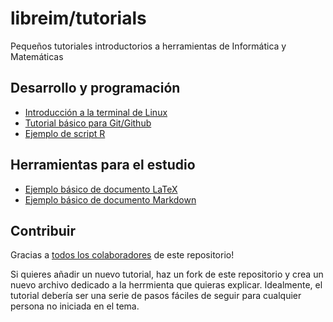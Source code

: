 # libreim/tutorials
Pequeños tutoriales introductorios a herramientas de Informática y Matemáticas

## Desarrollo y programación

* [Introducción a la terminal de Linux](https://github.com/libreim/tutorials/blob/master/linux/)
* [Tutorial básico para Git/Github](https://github.com/libreim/tutorials/blob/master/git-github/)
* [Ejemplo de script R](https://github.com/libreim/tutorials/blob/master/r/)

## Herramientas para el estudio

* [Ejemplo básico de documento LaTeX](https://github.com/libreim/tutorials/blob/master/latex/)
* [Ejemplo básico de documento Markdown](https://github.com/libreim/tutorials/blob/master/markdown/ejemplo.md)

## Contribuir

Gracias a [todos los colaboradores](https://github.com/libreim/tutorials/graphs/contributors) de este repositorio!

Si quieres añadir un nuevo tutorial, haz un fork de este repositorio y crea un nuevo archivo dedicado 
a la herrmienta que quieras explicar. Idealmente, el tutorial debería ser una serie de pasos fáciles
de seguir para cualquier persona no iniciada en el tema.
